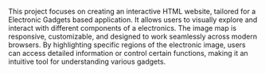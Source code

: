 This project focuses on creating an interactive HTML website, tailored for a Electronic Gadgets based application.
It allows users to visually explore and interact with different components of a electronics. 
The image map is responsive, customizable, and designed to work seamlessly across modern browsers.
By highlighting specific regions of the electronic image, users can access detailed information or control certain functions, making it an intuitive tool for understanding various gadgets.
